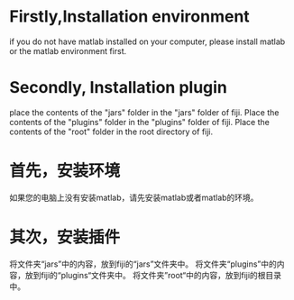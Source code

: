 # Firstly,Installation environment

 if you do not have matlab installed on your computer, please install matlab or the matlab environment first.
# Secondly, Installation plugin

place the contents of the "jars" folder in the "jars" folder of fiji.
Place the contents of the "plugins" folder in the "plugins" folder of fiji.
Place the contents of the "root" folder in the root directory of fiji.

# 首先，安装环境

如果您的电脑上没有安装matlab，请先安装matlab或者matlab的环境。
# 其次，安装插件

将文件夹“jars”中的内容，放到fiji的“jars”文件夹中。
将文件夹“plugins”中的内容，放到fiji的“plugins“文件夹中。
将文件夹”root“中的内容，放到fiji的根目录中。